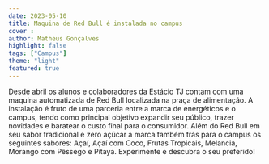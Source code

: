 ```yaml
---
date: 2023-05-10
title: Maquina de Red Bull é instalada no campus
cover : 
author: Matheus Gonçalves
highlight: false
tags: ["Campus"]
theme: "light"
featured: true
---
```

Desde abril os alunos e colaboradores da Estácio TJ contam com uma maquina automatizada de Red Bull localizada na praça de alimentação. A instalação é fruto de uma parceria entre a marca de energéticos e o campus, tendo como principal objetivo expandir seu público, trazer novidades e baratear o custo final para o consumidor. Além do Red Bull em seu sabor tradicional e zero açúcar a marca também trás para o campus os seguintes sabores: Açaí, Açaí com Coco, Frutas Tropicais, Melancia, Morango com Pêssego e Pitaya. Experimente e descubra o seu preferido!
